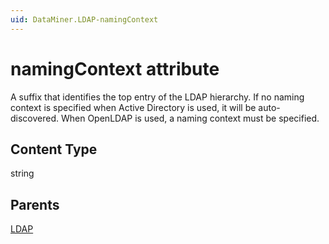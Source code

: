 ```yaml
---
uid: DataMiner.LDAP-namingContext
---
```


# namingContext attribute

A suffix that identifies the top entry of the LDAP hierarchy. If no naming context is specified when Active Directory is used, it will be auto-discovered. When OpenLDAP is used, a naming context must be specified.

## Content Type

string

## Parents

[LDAP](xref:DataMiner.LDAP)
